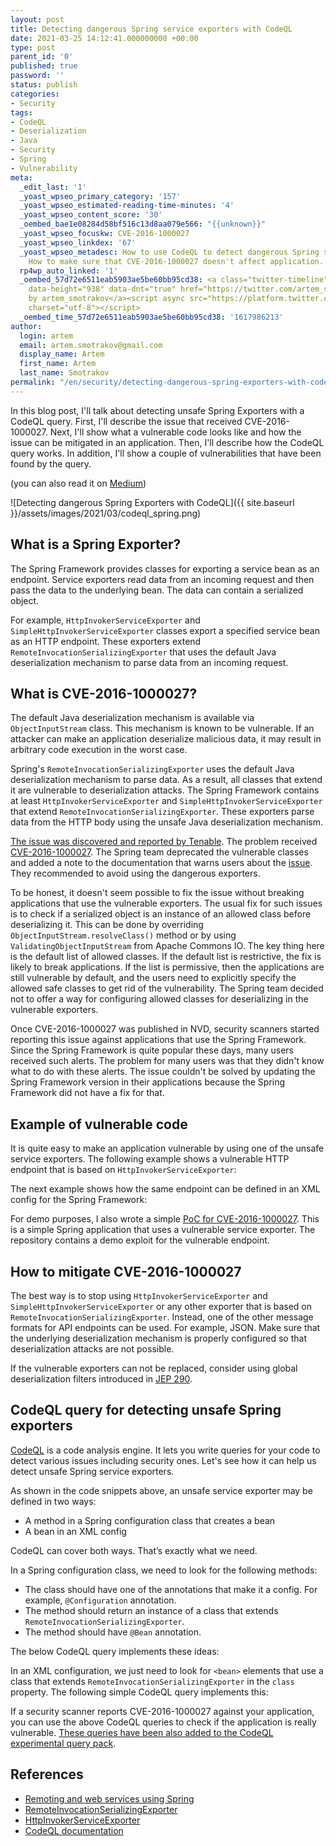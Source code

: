 ```yaml
---
layout: post
title: Detecting dangerous Spring service exporters with CodeQL
date: 2021-03-25 14:12:41.000000000 +00:00
type: post
parent_id: '0'
published: true
password: ''
status: publish
categories:
- Security
tags:
- CodeQL
- Deserialization
- Java
- Security
- Spring
- Vulnerability
meta:
  _edit_last: '1'
  _yoast_wpseo_primary_category: '157'
  _yoast_wpseo_estimated-reading-time-minutes: '4'
  _yoast_wpseo_content_score: '30'
  _oembed_bae1e08284d58bf516c13d8aa079e566: "{{unknown}}"
  _yoast_wpseo_focuskw: CVE-2016-1000027
  _yoast_wpseo_linkdex: '67'
  _yoast_wpseo_metadesc: How to use CodeQL to detect dangerous Spring service exporters.
    How to make sure that CVE-2016-1000027 doesn't affect application.
  rp4wp_auto_linked: '1'
  _oembed_57d72e6511eab5903ae5be60bb95cd38: <a class="twitter-timeline" data-width="625"
    data-height="938" data-dnt="true" href="https://twitter.com/artem_smotrakov?ref_src=twsrc%5Etfw">Tweets
    by artem_smotrakov</a><script async src="https://platform.twitter.com/widgets.js"
    charset="utf-8"></script>
  _oembed_time_57d72e6511eab5903ae5be60bb95cd38: '1617986213'
author:
  login: artem
  email: artem.smotrakov@gmail.com
  display_name: Artem
  first_name: Artem
  last_name: Smotrakov
permalink: "/en/security/detecting-dangerous-spring-exporters-with-codeql.html"
---
```

<!-- wp:paragraph -->

In this blog post, I'll talk about detecting unsafe Spring Exporters with a CodeQL query. First, I'll describe the issue that received CVE-2016-1000027. Next, I'll show what a vulnerable code looks like and how the issue can be mitigated in an application. Then, I'll describe how the CodeQL query works. In addition, I'll show a couple of vulnerabilities that have been found by the query.

<!-- /wp:paragraph -->

<!-- wp:paragraph -->

(you can also read it on [Medium](https://infosecwriteups.com/detect-dangerous-spring-service-exporters-with-codeql-c3c800b7b2de))

<!-- /wp:paragraph -->

<!-- wp:image {"id":4072,"sizeSlug":"large","linkDestination":"none","className":"noborder"} -->

![Detecting dangerous Spring Exporters with CodeQL]({{ site.baseurl }}/assets/images/2021/03/codeql_spring.png)

<!-- /wp:image -->

<!-- wp:more -->  
<!--more-->  
<!-- /wp:more -->

<!-- wp:heading -->

## What is a Spring Exporter?

<!-- /wp:heading -->

<!-- wp:paragraph -->

The Spring Framework provides classes for exporting a service bean as an endpoint. Service exporters read data from an incoming request and then pass the data to the underlying bean. The data can contain a serialized object.

<!-- /wp:paragraph -->

<!-- wp:paragraph -->

For example, `HttpInvokerServiceExporter` and `SimpleHttpInvokerServiceExporter` classes export a specified service bean as an HTTP endpoint. These exporters extend `RemoteInvocationSerializingExporter` that uses the default Java deserialization mechanism to parse data from an incoming request.

<!-- /wp:paragraph -->

<!-- wp:heading -->

## What is CVE-2016-1000027?

<!-- /wp:heading -->

<!-- wp:paragraph -->

The default Java deserialization mechanism is available via `ObjectInputStream` class. This mechanism is known to be vulnerable. If an attacker can make an application deserialize malicious data, it may result in arbitrary code execution in the worst case.

<!-- /wp:paragraph -->

<!-- wp:paragraph -->

Spring's `RemoteInvocationSerializingExporter` uses the default Java deserialization mechanism to parse data. As a result, all classes that extend it are vulnerable to deserialization attacks. The Spring Framework contains at least `HttpInvokerServiceExporter` and `SimpleHttpInvokerServiceExporter` that extend `RemoteInvocationSerializingExporter`. These exporters parse data from the HTTP body using the unsafe Java deserialization mechanism.

<!-- /wp:paragraph -->

<!-- wp:paragraph -->

[The issue was discovered and reported by Tenable](https://www.tenable.com/security/research/tra-2016-20). The problem received [CVE-2016-1000027](https://nvd.nist.gov/vuln/detail/CVE-2016-1000027). The Spring team deprecated the vulnerable classes and added a note to the documentation that warns users about the [issue](https://github.com/spring-projects/spring-framework/issues/24434). They recommended to avoid using the dangerous exporters.

<!-- /wp:paragraph -->

<!-- wp:paragraph -->

To be honest, it doesn't seem possible to fix the issue without breaking applications that use the vulnerable exporters. The usual fix for such issues is to check if a serialized object is an instance of an allowed class before deserializing it. This can be done by overriding `ObjectInputStream.resolveClass()` method or by using `ValidatingObjectInputStream` from Apache Commons IO. The key thing here is the default list of allowed classes. If the default list is restrictive, the fix is likely to break applications. If the list is permissive, then the applications are still vulnerable by default, and the users need to explicitly specify the allowed safe classes to get rid of the vulnerability. The Spring team decided not to offer a way for configuring allowed classes for deserializing in the vulnerable exporters.

<!-- /wp:paragraph -->

<!-- wp:paragraph -->

Once CVE-2016-1000027 was published in NVD, security scanners started reporting this issue against applications that use the Spring Framework. Since the Spring Framework is quite popular these days, many users received such alerts. The problem for many users was that they didn't know what to do with these alerts. The issue couldn't be solved by updating the Spring Framework version in their applications because the Spring Framework did not have a fix for that.

<!-- /wp:paragraph -->

<!-- wp:heading -->

## Example of vulnerable code

<!-- /wp:heading -->

<!-- wp:paragraph -->

It is quite easy to make an application vulnerable by using one of the unsafe service exporters. The following example shows a vulnerable HTTP endpoint that is based on `HttpInvokerServiceExporter`:

<!-- /wp:paragraph -->

<!-- wp:html -->  
<script src="https://gist.github.com/artem-smotrakov/8f9d666cc58ccff9dd50d42a3cc1d68d.js"></script>  
<!-- /wp:html -->

<!-- wp:paragraph -->

The next example shows how the same endpoint can be defined in an XML config for the Spring Framework:

<!-- /wp:paragraph -->

<!-- wp:html -->  
<script src="https://gist.github.com/artem-smotrakov/5ea4d67c9ee5ecb51cbfc591a383df89.js"></script>  
<!-- /wp:html -->

<!-- wp:paragraph -->

For demo purposes, I also wrote a simple [PoC for CVE-2016-1000027](https://github.com/artem-smotrakov/cve-2016-1000027-poc). This is a simple Spring application that uses a vulnerable service exporter. The repository contains a demo exploit for the vulnerable endpoint.

<!-- /wp:paragraph -->

<!-- wp:heading -->

## How to mitigate CVE-2016-1000027

<!-- /wp:heading -->

<!-- wp:paragraph -->

The best way is to stop using `HttpInvokerServiceExporter` and `SimpleHttpInvokerServiceExporter` or any other exporter that is based on `RemoteInvocationSerializingExporter`. Instead, one of the other message formats for API endpoints can be used. For example, JSON. Make sure that the underlying deserialization mechanism is properly configured so that deserialization attacks are not possible.

<!-- /wp:paragraph -->

<!-- wp:paragraph -->

If the vulnerable exporters can not be replaced, consider using global deserialization filters introduced in [JEP 290](https://openjdk.java.net/jeps/290).

<!-- /wp:paragraph -->

<!-- wp:heading -->

## CodeQL query for detecting unsafe Spring exporters

<!-- /wp:heading -->

<!-- wp:paragraph -->

[CodeQL](https://securitylab.github.com/tools/codeql) is a code analysis engine. It lets you write queries for your code to detect various issues including security ones. Let's see how it can help us detect unsafe Spring service exporters.

<!-- /wp:paragraph -->

<!-- wp:paragraph -->

As shown in the code snippets above, an unsafe service exporter may be defined in two ways:

<!-- /wp:paragraph -->

<!-- wp:list -->

- A method in a Spring configuration class that creates a bean
- A bean in an XML config

<!-- /wp:list -->

<!-- wp:paragraph -->

CodeQL can cover both ways. That’s exactly what we need.

<!-- /wp:paragraph -->

<!-- wp:paragraph -->

In a Spring configuration class, we need to look for the following methods:

<!-- /wp:paragraph -->

<!-- wp:list -->

- The class should have one of the annotations that make it a config. For example, `@Configuration` annotation.
- The method should return an instance of a class that extends `RemoteInvocationSerializingExporter`.
- The method should have `@Bean` annotation.

<!-- /wp:list -->

<!-- wp:paragraph -->

The below CodeQL query implements these ideas:

<!-- /wp:paragraph -->

<!-- wp:html -->  
<script src="https://gist.github.com/artem-smotrakov/0889c86b2e33a4fd092ca9e5769c53a4.js"></script>  
<!-- /wp:html -->

<!-- wp:paragraph -->

In an XML configuration, we just need to look for `<bean>` elements that use a class that extends `RemoteInvocationSerializingExporter` in the `class` property. The following simple CodeQL query implements this:

<!-- /wp:paragraph -->

<!-- wp:html -->  
<script src="https://gist.github.com/artem-smotrakov/fd504f83eb1559924d358ed173b1a184.js"></script>  
<!-- /wp:html -->

<!-- wp:paragraph -->

If a security scanner reports CVE-2016-1000027 against your application, you can use the above CodeQL queries to check if the application is really vulnerable. [These queries have been also added to the CodeQL experimental query pack](https://github.com/github/codeql/pull/5260).

<!-- /wp:paragraph -->

<!-- wp:heading -->

## References

<!-- /wp:heading -->

<!-- wp:list -->

- [Remoting and web services using Spring](https://docs.spring.io/spring-framework/docs/2.0.x/reference/remoting.html)
- [RemoteInvocationSerializingExporter](https://docs.spring.io/spring-framework/docs/current/javadoc-api/org/springframework/remoting/rmi/RemoteInvocationSerializingExporter.html)
- [HttpInvokerServiceExporter](https://docs.spring.io/spring-framework/docs/current/javadoc-api/org/springframework/remoting/httpinvoker/HttpInvokerServiceExporter.html)
- [CodeQL documentation](https://codeql.github.com/docs/)

<!-- /wp:list -->

